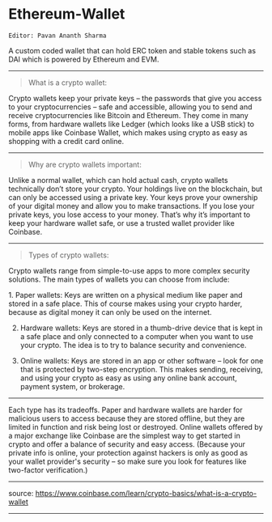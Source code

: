 # Ethereum-Wallet 

```
Editor: Pavan Ananth Sharma
```

A custom coded wallet that can hold ERC token and stable tokens such as DAI which is powered by Ethereum and EVM.

---------------------------------------------------------------------------------------------------------------------------------------------------------------------------------

>What is a crypto wallet:  

Crypto wallets keep your private keys – the passwords that give you access to your cryptocurrencies – safe and accessible, allowing you to send and receive cryptocurrencies like Bitcoin and Ethereum. They come in many forms, from hardware wallets like Ledger (which looks like a USB stick) to mobile apps like Coinbase Wallet, which makes using crypto as easy as shopping with a credit card online.

---------------------------------------------------------------------------------------------------------------------------------------------------------------------------------

>Why are crypto wallets important:

Unlike a normal wallet, which can hold actual cash, crypto wallets technically don’t store your crypto. Your holdings live on the blockchain, but can only be accessed using a private key. Your keys prove your ownership of your digital money and allow you to make transactions. If you lose your private keys, you lose access to your money. That’s why it’s important to keep your hardware wallet safe, or use a trusted wallet provider like Coinbase.

---------------------------------------------------------------------------------------------------------------------------------------------------------------------------------

>Types of crypto wallets: 

Crypto wallets range from simple-to-use apps to more complex security solutions. The main types of wallets you can choose from include:

1️. Paper wallets: Keys are written on a physical medium like paper and stored in a safe place. This of course makes using your crypto harder, because as digital money it can only be used on the internet.   

2. Hardware wallets: Keys are stored in a thumb-drive device that is kept in a safe place and only connected to a computer when you want to use your crypto. The idea is to try to balance security and convenience.

3. Online wallets: Keys are stored in an app or other software – look for one that is protected by two-step encryption. This makes sending, receiving, and using your crypto as easy as using any online bank account, payment system, or brokerage.   

---------------------------------------------------------------------------------------------------------------------------------------------------------------------------------

Each type has its tradeoffs. Paper and hardware wallets are harder for malicious users to access because they are stored offline, but they are limited in function and risk being lost or destroyed. Online wallets offered by a major exchange like Coinbase are the simplest way to get started in crypto and offer a balance of security and easy access. (Because your private info is online, your protection against hackers is only as good as your wallet provider's security – so make sure you look for features like two-factor verification.)

---------------------------------------------------------------------------------------------------------------------------------------------------------------------------

source: https://www.coinbase.com/learn/crypto-basics/what-is-a-crypto-wallet

---------------------------------------------------------------------------------------------------------------------------------------------------------------------------
